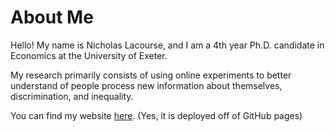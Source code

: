 # About Me

Hello! My name is Nicholas Lacourse, and I am a 4th year Ph.D. candidate in Economics at the University of Exeter. 

My research primarily consists of using online experiments to better understand of people process new information about themselves, discrimination, and inequality. 

You can find my website [here](https://nicholas-lacourse93.github.io/). (Yes, it is deployed off of GitHub pages)
